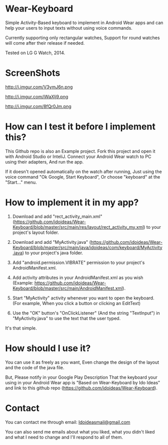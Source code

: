 Wear-Keyboard
=============

Simple Activity-Based keyboard to implement in Android Wear apps and can help your users to input texts without using voice commands.

Currently supporting only rectangular watches, Support for round watches will come after their release if needed.

Tested on LG G Watch, 2014.

ScreenShots
=============

http://i.imgur.com/V3ymJ6n.png

http://i.imgur.com/iWaXlj9.png

http://i.imgur.com/8fQr0Jm.png

How can I test it before I implement this?
=============
This Github repo is also an Example project. Fork this project and open it with Android Studio or InteliJ. Connect your Android Wear watch to PC using their adapters, And run the app.

If it doesn't opened automatically on the watch after running, Just using the voice command "Ok Google, Start Keyboard", Or choose "keyboard" at the "Start..." menu.

How to implement it in my app?
=============

1. Download and add "rect_activity_main.xml" (https://github.com/idoideas/Wear-Keyboard/blob/master/src/main/res/layout/rect_activity_my.xml) to your project's layout folder.

2. Download and add "MyActivity.java" (https://github.com/idoideas/Wear-Keyboard/blob/master/src/main/java/idoideas/com/keyboard/MyActivity.java) to your project's java folder.

3. Add "android.permission.VIBRATE" permission to your project's AndroidManifest.xml.

4. Add activity attributes in your AndroidManifest.xml as you wish (Example: https://github.com/idoideas/Wear-Keyboard/blob/master/src/main/AndroidManifest.xml).

5. Start "MyActivity" activity whenever you want to open the keyboard. (For example, When you click a button or clicking an EditText)

6. Use the "OK" button's "OnClickListener" (And the string "TextInput") in "MyActivity.java" to use the text that the user typed.

It's that simple.

How should I use it?
=============
You can use it as freely as you want, Even change the design of the layout and the code of the java file.

But, Please notify in your Google Play Description That the keyboard your using in your Android Wear app is "Based on Wear-Keyboard by Ido Ideas" and link to this github repo (https://github.com/idoideas/Wear-Keyboard).

Contact
=============
You can contact me through email: Idoideasmail@gmail.com

You can also send me emails about what you liked, what you didn't liked and what I need to change and I'll respond to all of them.

